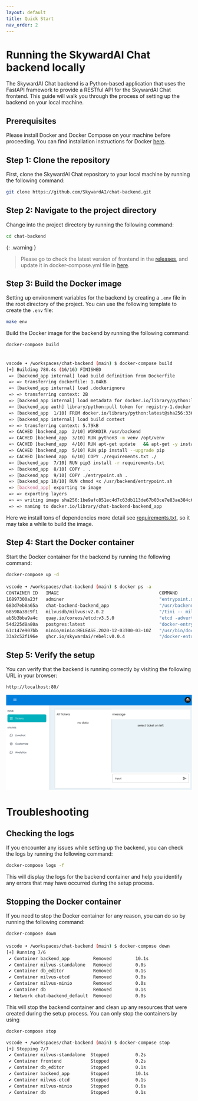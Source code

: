 ```yaml
---
layout: default
title: Quick Start
nav_order: 2
---
```


# Running the SkywardAI Chat backend locally

The SkywardAI Chat backend is a Python-based application that uses the FastAPI framework to provide a RESTful API for the SkywardAI Chat frontend. This guide will walk you through the process of setting up the backend on your local machine.


## Prerequisites

Please install Docker and Docker Compose on your machine before proceeding. You can find installation instructions for Docker [here](https://docs.docker.com/get-docker/).


## Step 1: Clone the repository

First, clone the SkywardAI Chat repository to your local machine by running the following command:

```bash
git clone https://github.com/SkywardAI/chat-backend.git
```

## Step 2: Navigate to the project directory

Change into the project directory by running the following command:

```bash
cd chat-backend
```

{: .warning }
> Please go to check the latest version of frontend in the [releases](https://github.com/SkywardAI/chat-frontend/pkgs/container/rebel), and update it in docker-compose.yml file in [here](https://github.com/SkywardAI/chat-backend/blob/f73fff482b64cc45bde89fb5e7b4a8e5d1789481/docker-compose.yaml#L138).

## Step 3: Build the Docker image

Setting up environment variables for the backend by creating a `.env` file in the root directory of the project. You can use the following template to create the `.env` file:

```bash
make env
```

Build the Docker image for the backend by running the following command:

```bash
docker-compose build


vscode ➜ /workspaces/chat-backend (main) $ docker-compose build
[+] Building 780.4s (16/16) FINISHED                                                                         docker:default
 => [backend_app internal] load build definition from Dockerfile                                                       0.0s
 => => transferring dockerfile: 1.04kB                                                                                 0.0s
 => [backend_app internal] load .dockerignore                                                                          0.0s
 => => transferring context: 2B                                                                                        0.0s
 => [backend_app internal] load metadata for docker.io/library/python:latest                                           2.1s
 => [backend_app auth] library/python:pull token for registry-1.docker.io                                              0.0s
 => [backend_app  1/10] FROM docker.io/library/python:latest@sha256:336461f63f4eb1100e178d5acbfea3d1a5b2a53dea88aa0f9  0.0s
 => [backend_app internal] load build context                                                                          0.0s
 => => transferring context: 5.79kB                                                                                    0.0s
 => CACHED [backend_app  2/10] WORKDIR /usr/backend                                                                    0.0s
 => CACHED [backend_app  3/10] RUN python3 -m venv /opt/venv                                                           0.0s
 => CACHED [backend_app  4/10] RUN apt-get update   && apt-get -y install netcat-traditional gcc postgresql   && apt-  0.0s
 => CACHED [backend_app  5/10] RUN pip install --upgrade pip                                                           0.0s
 => CACHED [backend_app  6/10] COPY ./requirements.txt ./                                                              0.0s
 => [backend_app  7/10] RUN pip3 install -r requirements.txt                                                         764.1s
 => [backend_app  8/10] COPY . .                                                                                       0.0s 
 => [backend_app  9/10] COPY ./entrypoint.sh .                                                                         0.0s 
 => [backend_app 10/10] RUN chmod +x /usr/backend/entrypoint.sh                                                        0.2s 
 => [backend_app] exporting to image                                                                                  13.9s 
 => => exporting layers                                                                                               13.9s 
 => => writing image sha256:1be9afc851ec4d7c63db113de67b03ce7e83ae384c62a13c666628886b66fdb2                           0.0s 
 => => naming to docker.io/library/chat-backend-backend_app                                                            0.0s
```

Here we install tons of dependencies more detail see [requirements.txt](https://github.com/SkywardAI/chat-backend/blob/main/backend/requirements.txt), so it may take a while to build the image.


## Step 4: Start the Docker container

Start the Docker container for the backend by running the following command:

```bash
docker-compose up -d

vscode ➜ /workspaces/chat-backend (main) $ docker ps -a
CONTAINER ID   IMAGE                                      COMMAND                  CREATED              STATUS                        PORTS                      NAMES
16897300a23f   adminer                                    "entrypoint.sh php -…"   About a minute ago   Up About a minute             0.0.0.0:8081->8080/tcp     db_editor
683d7eb8a65a   chat-backend-backend_app                   "/usr/backend/entryp…"   About a minute ago   Up About a minute             0.0.0.0:8001->8000/tcp     backend_app
68598a38c9f1   milvusdb/milvus:v2.0.2                     "/tini -- milvus run…"   About a minute ago   Up About a minute             0.0.0.0:19530->19530/tcp   milvus-standalone
ab5b3bba9a4c   quay.io/coreos/etcd:v3.5.0                 "etcd -advertise-cli…"   About a minute ago   Up About a minute             2379-2380/tcp              milvus-etcd
54d225d8a80a   postgres:latest                            "docker-entrypoint.s…"   About a minute ago   Up About a minute             0.0.0.0:5433->5432/tcp     db
61c147e907bb   minio/minio:RELEASE.2020-12-03T00-03-10Z   "/usr/bin/docker-ent…"   About a minute ago   Up About a minute (healthy)   9000/tcp                   milvus-minio
33a2c52f196e   ghcr.io/skywardai/rebel:v0.0.4             "/docker-entrypoint.…"   About a minute ago   Up About a minute             0.0.0.0:80->80/tcp         frontend
```

## Step 5: Verify the setup

You can verify that the backend is running correctly by visiting the following URL in your browser:

```
http://localhost:80/
```

![](../assets/images/platform.png)


# Troubleshooting

## Checking the logs

If you encounter any issues while setting up the backend, you can check the logs by running the following command:

```bash
docker-compose logs -f
```

This will display the logs for the backend container and help you identify any errors that may have occurred during the setup process.

## Stopping the Docker container

If you need to stop the Docker container for any reason, you can do so by running the following command:

```bash
docker-compose down

vscode ➜ /workspaces/chat-backend (main) $ docker-compose down
[+] Running 7/6
 ✔ Container backend_app         Removed         10.1s 
 ✔ Container milvus-standalone   Removed         0.0s 
 ✔ Container db_editor           Removed         0.1s 
 ✔ Container milvus-etcd         Removed         0.0s 
 ✔ Container milvus-minio        Removed         0.0s 
 ✔ Container db                  Removed         0.1s 
 ✔ Network chat-backend_default  Removed         0.0s
```

This will stop the backend container and clean up any resources that were created during the setup process. You can only stop the containers by using

```bash
docker-compose stop
```

```bash
vscode ➜ /workspaces/chat-backend (main) $ docker-compose stop
[+] Stopping 7/7
 ✔ Container milvus-standalone  Stopped          0.2s 
 ✔ Container frontend           Stopped          0.2s 
 ✔ Container db_editor          Stopped          0.1s 
 ✔ Container backend_app        Stopped          10.1s 
 ✔ Container milvus-etcd        Stopped          0.1s 
 ✔ Container milvus-minio       Stopped          0.6s 
 ✔ Container db                 Stopped          0.1s
```
